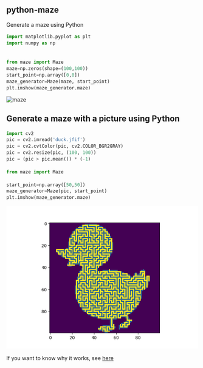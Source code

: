 ## python-maze
Generate a maze using Python  

```py
import matplotlib.pyplot as plt
import numpy as np


from maze import Maze
maze=np.zeros(shape=(100,100))
start_point=np.array([0,0])
maze_generator=Maze(maze, start_point)
plt.imshow(maze_generator.maze)
```

![maze](http://www.guofei.site/pictures_for_blog/algorithm/maze/maze1_2.png)

## Generate a maze with a picture using Python
```py
import cv2
pic = cv2.imread('duck.jfif')
pic = cv2.cvtColor(pic, cv2.COLOR_BGR2GRAY)
pic = cv2.resize(pic, (100, 100))
pic = (pic > pic.mean()) * (-1)

from maze import Maze

start_point=np.array([50,50])
maze_generator=Maze(pic, start_point)
plt.imshow(maze_generator.maze)
```
![duck_maze](https://github.com/guofei9987/python-maze/blob/master/duck_maze.png?raw=true)

If you want to know why it works, see [here](http://www.guofei.site/2019/06/22/maze.html)